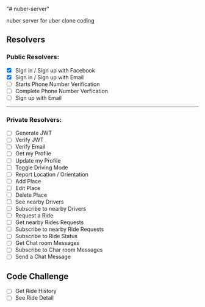 "# nuber-server"

nuber server for uber clone coding

## Resolvers

### Public Resolvers:

- [x] Sign in / Sign up with Facebook
- [x] Sign in / Sign up with Email
- [ ] Starts Phone Number Verification
- [ ] Complete Phone Number Verfication
- [ ] Sign up with Email

---

### Private Resolvers:

- [ ] Generate JWT
- [ ] Verify JWT
- [ ] Verify Email
- [ ] Get my Profile
- [ ] Update my Profile
- [ ] Toggle Driving Mode
- [ ] Report Location / Orientation
- [ ] Add Place
- [ ] Edit Place
- [ ] Delete Place
- [ ] See nearby Drivers
- [ ] Subscribe to nearby Drivers
- [ ] Request a Ride
- [ ] Get nearby Rides Requests
- [ ] Subscribe to nearby Ride Requests
- [ ] Subscribe to Ride Status
- [ ] Get Chat room Messages
- [ ] Subscribe to Char room Messages
- [ ] Send a Chat Message

## Code Challenge

- [ ] Get Ride History
- [ ] See Ride Detail
